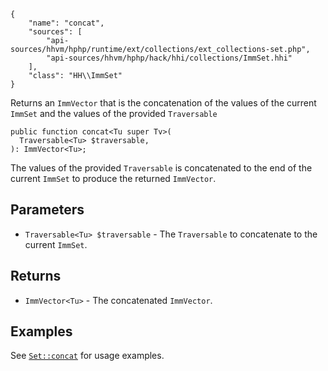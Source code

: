 ``` yamlmeta
{
    "name": "concat",
    "sources": [
        "api-sources/hhvm/hphp/runtime/ext/collections/ext_collections-set.php",
        "api-sources/hhvm/hphp/hack/hhi/collections/ImmSet.hhi"
    ],
    "class": "HH\\ImmSet"
}
```




Returns an ` ImmVector ` that is the concatenation of the values of the
current `` ImmSet `` and the values of the provided ``` Traversable ```




``` Hack
public function concat<Tu super Tv>(
  Traversable<Tu> $traversable,
): ImmVector<Tu>;
```




The values of the provided ` Traversable ` is concatenated to the end of the
current `` ImmSet `` to produce the returned ``` ImmVector ```.




## Parameters




+ ` Traversable<Tu> $traversable ` - The `` Traversable `` to concatenate to the current
  ``` ImmSet ```.




## Returns




* ` ImmVector<Tu> ` - The concatenated `` ImmVector ``.




## Examples




See [` Set::concat `](</hack/reference/class/Set/concat/#examples>) for usage examples.
<!-- HHAPIDOC -->

